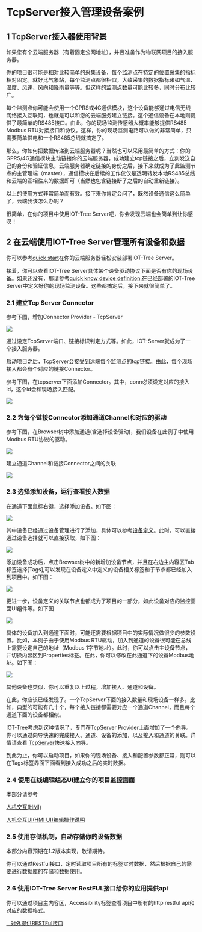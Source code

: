 
TcpServer接入管理设备案例
==




## 1 TcpServer接入器使用背景

如果您有个云端服务器（有着固定公网地址），并且准备作为物联网项目的接入服务器。

你的项目很可能是相对比较简单的采集设备，每个监测点在特定的位置采集的指标相对固定。就好比气象站，每个监测点都很相似，大致采集的数据指标诸如气温、湿度、风速、风向和降雨量等等。但这样的监测点数量可能比较多，同时分布比较广。

每个监测点你可能会使用一个GPRS或4G通信模块，这个设备能够通过电信无线网络接入互联网，也就是可以和您的云端服务建立链接。这个通信设备在本地则提供了最简单的RS485接口。由此，你的现场监测传感器大概率能够提供RS485 Modbus RTU对接接口和协议。这样，你的现场监测电路可以做的非常简单，只需要简单供电和一个RS485总线就搞定了。

那么，你如何把数据传递到云端服务器呢？当然也可以采用最简单的方式：你的GPRS/4G通信模块主动链接你的云端服务器，成功建立tcp链接之后，立刻发送自己的身份和验证信息，云端服务器确定链接的身份之后，接下来就成为了此监测节点的主管理端（master），通信模块在后续的工作仅仅是透明转发本地RS485总线和云端的互相往来的数据即可（当然也包含链接断了之后的自动重新链接）。

以上的使用方式非常简单而有效。接下来你肯定会问了，既然设备通信这么简单了，云端我该怎么办呢？

很简单，在你的项目中使用IOT-Tree Server吧，你会发现云端也会简单到让你感叹！




## 2 在云端使用IOT-Tree Server管理所有设备和数据

你可以参考[quick start][quick_start]在你的云端服务器轻松安装部署IOT-Tree Server。

接着，你可以查看IOT-Tree Server具体某个设备驱动协议下面是否有你的现场设备。如果还没有，那请参考[quick know device definition][qn_devdef],在已经部署的IOT-Tree Server中定义好你的现场监测设备。这些都搞定后，接下来就很简单了。





### 2.1 建立Tcp Server Connector

参考下图，增加Connector Provider - TcpServer


<img src="../img/tcpserver_add.png">


通过设定TcpServer端口、链接标识判定方式等。如此，IOT-Server就成为了一个接入服务器。

启动项目之后，TcpServer会接受到远端每个监测点的tcp链接。由此，每个现场接入都会有个对应的链接Connector。

参考下图，在tcpserver下面添加Connector。其中，conn必须设定对应的接入id，这个id会和现场接入匹配。



<img src="../img/tcpserver_conn_add.png"/>


### 2.2 为每个链接Connector添加通道Channel和对应的驱动
参考下图，在Browser树中添加通道(含选择设备驱动)，我们设备在此例子中使用Modbus RTU协议的驱动。



<img src="../img/ch_add.png" />


建立通道Channel和链接Connector之间的关联



<img src="../img/join1.png" />


### 2.3 选择添加设备，运行查看接入数据

在通道下面鼠标右键，选择添加设备。如下图：



<img src="../img/dev_add.png">


其中设备已经通过设备管理进行了添加，具体可以参考[设备定义][qn_devdef]。此时，可以直接通过设备选择就可以直接获取，如下图：



<img src="../img/dev_add_selection.png"/>


添加设备成功后，点击Browser树中的新增加设备节点，并且在右边主内容区Tab标签选择[Tags],可以发现在设备定义中定义的设备相关标签和子节点都已经加入到项目中。如下图：



<img src="../img/dev_add_tags.png">


更进一步，设备定义的关联节点也都成为了项目的一部分，如此设备对应的监控画面UI组件等。如下图




<img src="../img/dev_add_hmi.png">


具体的设备加入到通道下面时，可能还需要根据项目中的实际情况做很少的参数设置。比如，本例子由于使用Modbus RTU驱动，加入到通道的设备很可能在总线上需要设定自己的地址（Modbus 1字节地址）。此时，你可以点击主设备节点，并切换内容区到Properties标签。在此，你可以修改在此通道下的设备Modbus地址。如下图：



<img src="../img/dev_add_pms.png">


其他设备也类似，你可以重复以上过程，增加接入、通道和设备。

在此，你应该已经发现了。一个TcpServer下面的接入数量和现场设备一样多。比如，典型的可能有几十个，每个接入链接都需要对应一个通道Channel，而且每个通道下面的设备都相似。

IOT-Tree考虑到这种情况了，专门在TcpServer Provider上面增加了一个向导。你可以通过向导快速的完成接入、通道、设备的添加，以及接入和通道的关联。详情请查看 [TcpServer快速接入向导][qn_tcpserver_wizard]。

到此为止，你可以启动项目，如果你的现场设备、接入和配置参数都正常，则可以在Tags标签界面下面看到接入成功之后的实时数据。




### 2.4 使用在线编辑组态UI建立你的项目监控画面

本部分请参考 

[人机交互(HMI)][qn_hmi]

[人机交互UI(HMI UI)编辑操作说明][qn_hmi_w]






### 2.5 使用存储机制，自动存储你的设备数据

本部分内容预期在1.2版本实现，敬请期待。

你可以通过Restful接口，定时读取项目所有的标签实时数据，然后根据自己的需要进行数据库的存储和数据使用。




### 2.6 使用IOT-Tree Server RestFUL接口给你的应用提供api

你可以通过项目主内容区，Accessibility标签查看项目中所有的http restful api和对应的数据格式。



<a href="../advanced/adv_restful_out.md" target="main">&nbsp;&nbsp;&nbsp;对外提供RESTFul接口</a>

[qn_devdef]:./quick_know_device_definition.md
[qn_hmi]:./quick_know_hmi.md
[qn_hmi_w]:./quick_know_hmi_edit.md

[quick_start]:../quick_start.md
[qn_tcpserver_wizard]: ./quick_know_tcpserver_wizard.md
